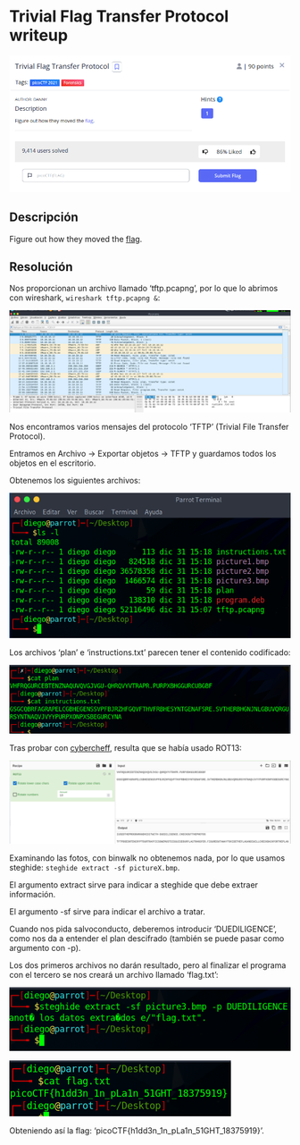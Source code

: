 # Trivial Flag Transfer Protocol writeup
![Descripcion del CTF](img/description.png)  

## Descripción
Figure out how they moved the [flag](https://mercury.picoctf.net/static/88553d672efbccbc5868002f4c6eb737/tftp.pcapng).

## Resolución
Nos proporcionan un archivo llamado ‘tftp.pcapng’, por lo que lo abrimos con wireshark, `wireshark tftp.pcapng &`:

![Wireshark](img/wireshark1.png)

Nos encontramos varios mensajes del protocolo ‘TFTP’ (Trivial File Transfer Protocol).

Entramos en Archivo -> Exportar objetos -> TFTP y guardamos todos los objetos en el escritorio.

Obtenemos los siguientes archivos:

![Consola](img/console1.png)

Los archivos ‘plan’ e ‘instructions.txt’ parecen tener el contenido codificado:

![Consola](img/console2.png)

Tras probar con [cybercheff](https://gchq.github.io/CyberChef/), resulta que se había usado ROT13:


![Cybercheff](img/cybercheff.png)

Examinando las fotos, con binwalk no obtenemos nada, por lo que usamos steghide: `steghide extract -sf pictureX.bmp`.

El argumento extract sirve para indicar a steghide que debe extraer información.

El argumento -sf sirve para indicar el archivo a tratar.

Cuando nos pida salvoconducto, deberemos introducir ‘DUEDILIGENCE’, como nos da a entender el plan descifrado (también se puede pasar como argumento con -p).

Los dos primeros archivos no darán resultado, pero al finalizar el programa con el tercero se nos creará un archivo llamado ‘flag.txt’:

![Consola](img/console3.png)

![Consola](img/console4.png)

Obteniendo así la flag: ‘picoCTF{h1dd3n_1n_pLa1n_51GHT_18375919}’.